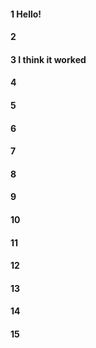 #### 1 Hello!
#### 2
#### 3 I think it worked
#### 4
#### 5
#### 6
#### 7
#### 8
#### 9
#### 10
#### 11
#### 12
#### 13
#### 14
#### 15
